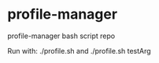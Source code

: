 # profile-manager
profile-manager bash script repo


Run with:  ./profile.sh
and 
./profile.sh testArg
